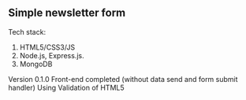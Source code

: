 ## Simple newsletter form

Tech stack:

1. HTML5/CSS3/JS
2. Node.js, Express.js.
3. MongoDB

Version 0.1.0
Front-end completed (without data send and form submit handler)
Using Validation of HTML5
